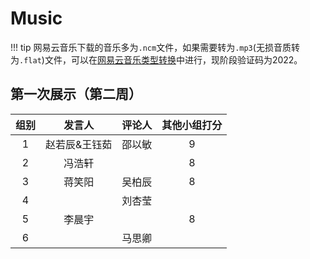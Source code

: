# Music
!!! tip
	网易云音乐下载的音乐多为`.ncm`文件，如果需要转为`.mp3`(无损音质转为`.flat`)文件，可以在[网易云音乐类型转换](https://kqwyygszh.pages.dev/ncm/)中进行，现阶段验证码为2022。

## 第一次展示（第二周）
|组别|发言人|评论人|其他小组打分|
|:--:|:--:|:--:|:--:|
|1|赵若辰&王钰茹|邵以敏|9|
|2|冯浩轩||8|
|3|蒋笑阳|吴柏辰|8|
|4||刘杏莹||
|5|李晨宇||8|
|6||马思卿||